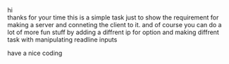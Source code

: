 hi  
thanks for your time 
this is a simple task just to show the requirement for making a server and conneting the client to it.
and of course you can do a lot of more fun stuff by adding a diffrent ip for option and making diffrent task with manipulating readline inputs

have a nice coding 
